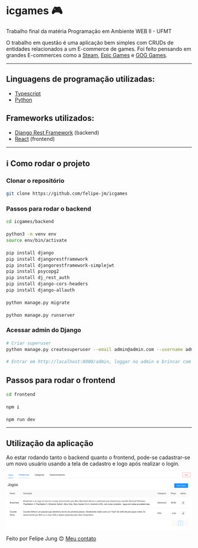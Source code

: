 # icgames :video_game:

Trabalho final da matéria Programação em Ambiente WEB II - UFMT

O trabalho em questão é uma aplicação bem simples com CRUDs de entidades relacionados a um E-commerce de games. Foi feito pensando em grandes E-commerces como a [Steam](https://store.steampowered.com/?l=portuguese), [Epic Games](https://store.epicgames.com/pt-BR/) e [GOG Games](https://www.gog.com).

---

## Linguagens de programação utilizadas:

- [Typescript](https://www.typescriptlang.org)
- [Python](https://www.python.org)

## Frameworks utilizados:

- [Django Rest Framework](https://www.django-rest-framework.org) (backend)
- [React](https://pt-br.reactjs.org) (frontend)

---

## :information_source: Como rodar o projeto

### Clonar o repositório

```bash
git clone https://github.com/felipe-jm/icgames
```

### Passos para rodar o **backend**

```bash
cd icgames/backend

python3 -m venv env
source env/bin/activate

pip install django
pip install djangorestframework
pip install djangorestframework-simplejwt
pip install psycopg2
pip install dj_rest_auth
pip install django-cors-headers
pip install django-allauth

python manage.py migrate

python manage.py runserver
```

### Acessar **admin do Django**

```bash
# Criar superuser
python manage.py createsuperuser --email admin@admin.com --username admin

# Entrar em http://localhost:8000/admin, loggar no admin e brincar com os cruds
```

## Passos para rodar o frontend

```bash
cd frontend

npm i

npm run dev
```

---

## Utilização da aplicação

Ao estar rodando tanto o backend quanto o frontend, pode-se cadastrar-se um novo usuário usando a tela de cadastro e logo após realizar o login.

![Tela inicial do ICGames](./imgs/icgames.png)

Feito por Felipe Jung :blush: <a href="https://www.linkedin.com/in/felipe-jung/">Meu contato</a>
